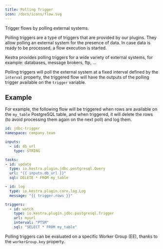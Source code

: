 ```yaml
---
title: Polling Trigger
icon: /docs/icons/flow.svg
---
```


Trigger flows by polling external systems.

Polling triggers are a type of triggers that are provided by our plugins. They allow polling an external system for the presence of data. In case data is ready to be processed, a flow execution is started.

Kestra provides polling triggers for a wide variety of external systems, for example: databases, message brokers, ftp, ...

Polling triggers will poll the external system at a fixed interval defined by the `interval` property, the triggered flow will have the outputs of the polling trigger available on the `trigger` variable.

## Example

For example, the following flow will be triggered when rows are available on the `my_table` PostgreSQL table, and when triggered, it will delete the rows (to avoid processing them again on the next poll) and log them.

```yaml
id: jdbc-trigger
namespace: company.team

inputs:
  - id: db_url
    type: STRING

tasks:
- id: update
  type: io.kestra.plugin.jdbc.postgresql.Query
  url: "{{ inputs.db_url }}"
  sql: DELETE * FROM my_table

- id: log
  type: io.kestra.plugin.core.log.Log
  message: "{{ trigger.rows }}"

triggers:
  - id: watch
    type: io.kestra.plugin.jdbc.postgresql.Trigger
    url: myurl
    interval: "PT5M"
    sql: "SELECT * FROM my_table"
```

Polling triggers can be evaluated on a specific Worker Group (EE), thanks to the `workerGroup.key` property.
